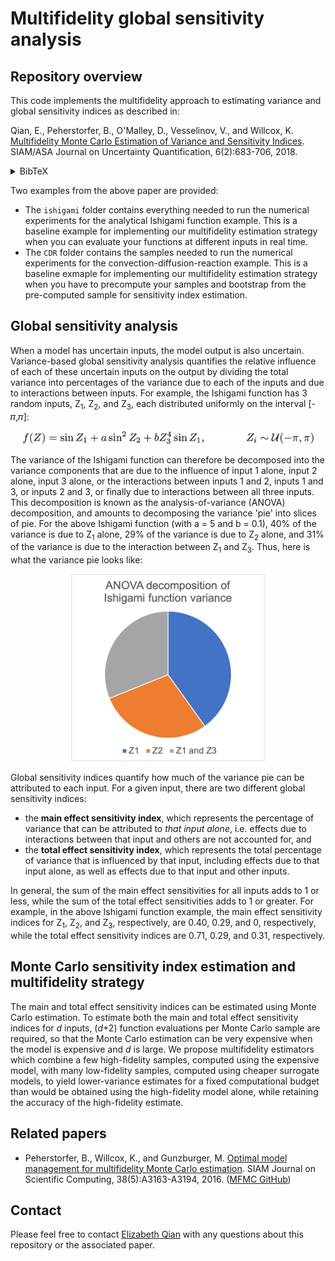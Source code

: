 # Multifidelity global sensitivity analysis

## Repository overview

This code implements the multifidelity approach to estimating variance and global sensitivity indices as described in:

Qian, E., Peherstorfer, B., O'Malley, D., Vesselinov, V., and Willcox, K. 
[Multifidelity Monte Carlo Estimation of Variance and Sensitivity Indices](https://www.dropbox.com/s/y77c42t9po52384/QPOVW_mfgsa_juq2018.pdf?dl=0).
SIAM/ASA Journal on Uncertainty Quantification, 6(2):683-706, 2018. <details><summary>BibTeX</summary><pre>
@article{qian2018multifidelity,
  title={Multifidelity {M}onte {C}arlo estimation of variance and sensitivity indices},
  author={Qian, Elizabeth and Peherstorfer, Benjamin and O'Malley, Daniel and Vesselinov, Velimir V and Willcox, Karen},
  journal={SIAM/ASA Journal on Uncertainty Quantification},
  volume={6},
  number={2},
  pages={683--706},
  year={2018},
  publisher={SIAM}
}</pre></details>

Two examples from the above paper are provided:
* The `ishigami` folder contains everything needed to run the numerical experiments for the analytical Ishigami function example. This is a baseline example for implementing our multifidelity estimation strategy when you can evaluate your functions at different inputs in real time.
* The `CDR` folder contains the samples needed to run the numerical experiments for the convection-diffusion-reaction example. This is a baseline exmaple for implementing our multifidelity estimation strategy when you have to precompute your samples and bootstrap from the pre-computed sample for sensitivity index estimation. 

## Global sensitivity analysis
When a model has uncertain inputs, the model output is also uncertain. Variance-based global sensitivity analysis quantifies the relative influence of each of these uncertain inputs on the output by dividing the total variance into percentages of the variance due to each of the inputs and due to interactions between inputs. For example, the Ishigami function has 3 random inputs, Z<sub>1</sub>, Z<sub>2</sub>, and Z<sub>3</sub>, each distributed uniformly on the interval [-&#120587;,&#120587;]:
<p align="center"><img src="https://raw.githubusercontent.com/elizqian/mfgsa/master/ishi.png" 
alt="$f(Z) = sin(Z_1) + a sin^2(Z_2) + b Z_3^4 sin(Z_1), Z_i\sim U(-pi, pi)$"
 height=20/></p>
 
The variance of the Ishigami function can therefore be decomposed into the variance components that are due to the influence of input 1 alone, input 2 alone, input 3 alone, or the interactions between inputs 1 and 2, inputs 1 and 3, or inputs 2 and 3, or finally due to interactions between all three inputs. This decomposition is known as the analysis-of-variance (ANOVA) decomposition, and amounts to decomposing the variance 'pie' into slices of pie. For the above Ishigami function (with a = 5 and b = 0.1), 40% of the variance is due to Z<sub>1</sub> alone, 29% of the variance is due to Z<sub>2</sub> alone, and 31% of the variance is due to the interaction between Z<sub>1</sub> and Z<sub>3</sub>. Thus, here is what the variance pie looks like:
<p align="center"><img src="https://raw.githubusercontent.com/elizqian/mfgsa/master/github_pie.png" 
alt="pie chart with 40% labeled Z1, 29% labeled Z2, and 31% labeled Z1 and Z3"
 height=300/></p>

Global sensitivity indices quantify how much of the variance pie can be attributed to each input. For a given input, there are two different global sensitivity indices:
* the __main effect sensitivity index__, which represents the percentage of variance that can be attributed to _that input alone_, i.e. effects due to interactions between that input and others are not accounted for, and
* the __total effect sensitivity index__, which represents the total percentage of variance that is influenced by that input, including effects due to that input alone, as well as effects due to that input and other inputs.

In general, the sum of the main effect sensitivities for all inputs adds to 1 or less, while the sum of the total effect sensitivities adds to 1 or greater. For example, in the above Ishigami function example, the main effect sensitivity indices for Z<sub>1</sub>, Z<sub>2</sub>, and Z<sub>3</sub>, respectively, are 0.40, 0.29, and 0, respectively, while the total effect sensitivity indices are 0.71, 0.29, and 0.31, respectively.

## Monte Carlo sensitivity index estimation and multifidelity strategy
The main and total effect sensitivity indices can be estimated using Monte Carlo estimation. To estimate both the main and total effect sensitivity indices for _d_ inputs, (_d_+2) function evaluations per Monte Carlo sample are required, so that the Monte Carlo estimation can be very expensive when the model is expensive and _d_ is large. We propose multifidelity estimators which combine a few high-fidelity samples, computed using the expensive model, with many low-fidelity samples, computed using cheaper surrogate models, to yield lower-variance estimates for a fixed computational budget than would be obtained using the high-fidelity model alone, while retaining the accuracy of the high-fidelity estimate.

## Related papers 
* Peherstorfer, B., Willcox, K., and Gunzburger, M. [Optimal model management for multifidelity Monte Carlo estimation](https://pehersto.engr.wisc.edu/preprints/multi-fidelity-monte-carlo-peherstorfer-willcox-gunzburger.pdf).
SIAM Journal on Scientific Computing, 38(5):A3163-A3194, 2016. ([MFMC GitHub](https://github.com/pehersto/mfmc))

## Contact
Please feel free to contact [Elizabeth Qian](http://www.elizabethqian.com/) with any questions about this repository or the associated paper.
